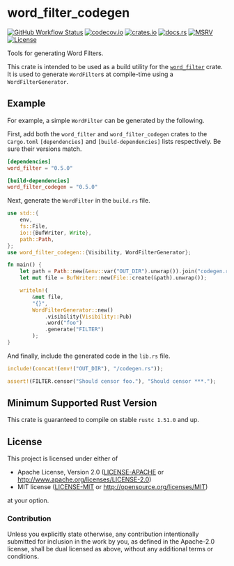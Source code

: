 # word_filter_codegen

[![GitHub Workflow Status](https://img.shields.io/github/workflow/status/Anders429/word_filter/Tests)](https://github.com/Anders429/word_filter/actions)
[![codecov.io](https://img.shields.io/codecov/c/gh/Anders429/word_filter)](https://codecov.io/gh/Anders429/word_filter)
[![crates.io](https://img.shields.io/crates/v/word_filter_codegen)](https://crates.io/crates/word_filter_codegen)
[![docs.rs](https://docs.rs/word_filter_codegen/badge.svg)](https://docs.rs/word_filter_codegen)
[![MSRV](https://img.shields.io/badge/rustc-1.51.0+-yellow.svg)](#minimum-supported-rust-version)
[![License](https://img.shields.io/crates/l/word_filter_codegen)](#license)

Tools for generating Word Filters.

This crate is intended to be used as a build utility for the
[`word_filter`](https://crates.io/crates/word_filter) crate. It is used to generate `WordFilter`s
at compile-time using a `WordFilterGenerator`.

## Example

For example, a simple `WordFilter` can be generated by the following.

First, add both the `word_filter` and `word_filter_codegen` crates to the `Cargo.toml`
`[dependencies]` and `[build-dependencies]` lists respectively. Be sure their versions match.

``` toml
[dependencies]
word_filter = "0.5.0"

[build-dependencies]
word_filter_codegen = "0.5.0"
```

Next, generate the `WordFilter` in the `build.rs` file.

``` rust
use std::{
    env,
    fs::File,
    io::{BufWriter, Write},
    path::Path,
};
use word_filter_codegen::{Visibility, WordFilterGenerator};

fn main() {
    let path = Path::new(&env::var("OUT_DIR").unwrap()).join("codegen.rs");
    let mut file = BufWriter::new(File::create(&path).unwrap());

    writeln!(
        &mut file,
        "{}",
        WordFilterGenerator::new()
            .visibility(Visibility::Pub)
            .word("foo")
            .generate("FILTER")
        );
}
```

And finally, include the generated code in the `lib.rs` file.

``` rust
include!(concat!(env!("OUT_DIR"), "/codegen.rs"));

assert!(FILTER.censor("Should censor foo."), "Should censor ***.");
```

## Minimum Supported Rust Version
This crate is guaranteed to compile on stable `rustc 1.51.0` and up.

## License
This project is licensed under either of

* Apache License, Version 2.0
([LICENSE-APACHE](https://github.com/Anders429/word_filter/blob/HEAD/LICENSE-APACHE) or
http://www.apache.org/licenses/LICENSE-2.0)
* MIT license
([LICENSE-MIT](https://github.com/Anders429/word_filter/blob/HEAD/LICENSE-MIT) or
http://opensource.org/licenses/MIT)

at your option.

### Contribution
Unless you explicitly state otherwise, any contribution intentionally submitted for inclusion in the work by you, as defined in the Apache-2.0 license, shall be dual licensed as above, without any additional terms or conditions.
